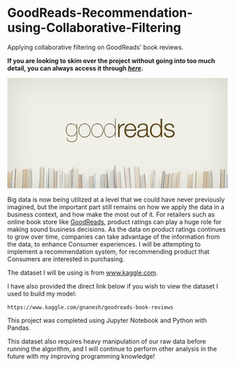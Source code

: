 # GoodReads-Recommendation-using-Collaborative-Filtering
Applying collaborative filtering on GoodReads' book reviews.

**If you are looking to skim over the project without going into too much detail, you can always access it through [_here_](https://nbviewer.jupyter.org/github/mick-zhang/Goodreads-Recommendation-using-Collaborative-Filtering/blob/master/Book%20Recommender%20System%20Github.ipynb?flush_cache=true).**

<img src="GoodReads.jpg">

Big data is now being utilized at a level that we could have never previously imagined, but the important part still remains on how we apply the data in a business context, and how make the most out of it. For retailers such as online book store like [GoodReads](https://www.goodreads.com/), product ratings can play a huge role for making sound business decisions. As the data on product ratings continues to grow over time, companies can take advantage of the information from the data, to enhance Consumer experiences.
I will be attempting to implement a recommendation system, for recommending product that Consumers are interested in purchasing.

The dataset I will be using is from www.kaggle.com.

I have also provided the direct link below if you wish to view the dataset I used to build my model:

    https://www.kaggle.com/gnanesh/goodreads-book-reviews

This project was completed using Jupyter Notebook and Python with Pandas.

This dataset also requires heavy manipulation of our raw data before running the algorithm, and I will continue to perform other analysis in the future with my improving programming knowledge!
